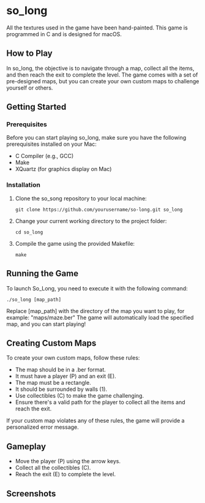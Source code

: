 # so_long

All the textures used in the game have been hand-painted. This game is programmed in C and is designed for macOS.

## How to Play

In so_long, the objective is to navigate through a map, collect all the items, and then reach the exit to complete the level. The game comes with a set of pre-designed maps, but you can create your own custom maps to challenge yourself or others.

## Getting Started

### Prerequisites

Before you can start playing so_long, make sure you have the following prerequisites installed on your Mac:

- C Compiler (e.g., GCC)
- Make
- XQuartz (for graphics display on Mac)

### Installation

1. Clone the so_song repository to your local machine:

   ```shell
   git clone https://github.com/yourusername/so-long.git so_long
2. Change your current working directory to the project folder:
   
   ```shell
   cd so_long
3. Compile the game using the provided Makefile:

   ```shell
   make

## Running the Game

To launch So_Long, you need to execute it with the following command:

   ```shell
   ./so_long [map_path]
   ```
Replace [map_path] with the directory of the map you want to play, for example: "maps/maze.ber"
The game will automatically load the specified map, and you can start playing!

## Creating Custom Maps

To create your own custom maps, follow these rules:

- The map should be in a .ber format.
- It must have a player (P) and an exit (E).
- The map must be a rectangle.
- It should be surrounded by walls (1).
- Use collectibles (C) to make the game challenging.
- Ensure there's a valid path for the player to collect all the items and reach the exit.

If your custom map violates any of these rules, the game will provide a personalized error message.

## Gameplay

- Move the player (P) using the arrow keys.
- Collect all the collectibles (C).
- Reach the exit (E) to complete the level.

## Screenshots

